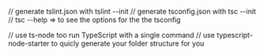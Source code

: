 // generate tslint.json with tslint --init
// generate tsconfig.json with tsc --init
// tsc --help => to see the options for the the tsconfig

// use ts-node too run TypeScript with a single command
// use typescript-node-starter to quicly generate your folder structure for you
